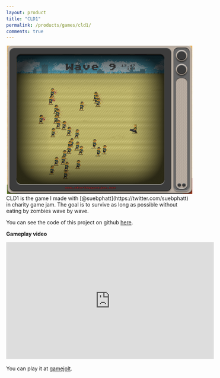 ```yaml
---
layout: product
title: "CLD1"
permalink: /products/games/cld1/
comments: true
---
```


<center><img src="/assets/images/games/cld1.png" alt="cld1"/></center>  
CLD1 is the game I made with [@suebphatt](https://twitter.com/suebphatt) in charity game jam. The goal is to survive as long as possible without eating by zombies wave by wave.

You can see the code of this project on github [here](https://github.com/haxpor/charitygamejam1).

**Gameplay video**

<center><iframe width="560" height="315" src="https://www.youtube.com/embed/CKrddGw8kQ4" frameborder="0" gesture="media" allow="encrypted-media" allowfullscreen></iframe></center>

You can play it at [gamejolt](https://gamejolt.com/games/cld1/10971).